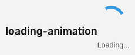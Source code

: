 # loading-animation
<!DOCTYPE html>
<html lang="en">
<head>
    <meta charset="UTF-8">
    <meta name="viewport" content="width=device-width, initial-scale=1.0">
    <title>Loading Page</title>
    <style>
        body, html {
            height: 100%;
            margin: 0;
            display: flex;
            justify-content: center;
            align-items: center;
            background-color: #f3f3f3;
        }
        .spinner {
            border: 8px solid #f3f3f3;
            border-top: 8px solid #3498db;
            border-radius: 50%;
            width: 60px;
            height: 60px;
            animation: spin 1s linear infinite;
        }
        @keyframes spin {
            0% { transform: rotate(0deg); }
            100% { transform: rotate(360deg); }
        }
        .loading-text {
            font-family: Arial, sans-serif;
            font-size: 20px;
            color: #555;
            margin-top: 20px;
            text-align: center;
        }
    </style>
</head>
<body>
    <div class="loading-container">
        <div class="spinner"></div>
        <div class="loading-text">Loading...</div>
    </div>
</body>
</html>
